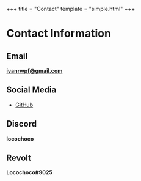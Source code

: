 +++
title = "Contact"
template = "simple.html"
+++
# Contact Information

## Email
**ivanrwpf@gmail.com**

## Social Media
- [GitHub](https://github.com/loco-choco/)

## Discord
**locochoco**

## Revolt
**Locochoco#9025**
